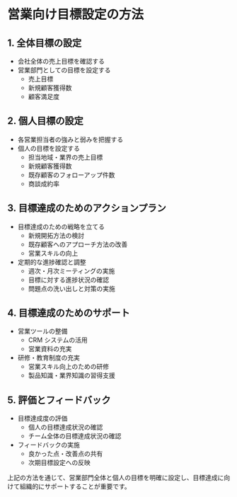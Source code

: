 # 営業向け目標設定の方法

## 1. 全体目標の設定

- 会社全体の売上目標を確認する
- 営業部門としての目標を設定する
  - 売上目標
  - 新規顧客獲得数
  - 顧客満足度

## 2. 個人目標の設定

- 各営業担当者の強みと弱みを把握する
- 個人の目標を設定する
  - 担当地域・業界の売上目標
  - 新規顧客獲得数
  - 既存顧客のフォローアップ件数
  - 商談成約率

## 3. 目標達成のためのアクションプラン

- 目標達成のための戦略を立てる
  - 新規開拓方法の検討
  - 既存顧客へのアプローチ方法の改善
  - 営業スキルの向上
- 定期的な進捗確認と調整
  - 週次・月次ミーティングの実施
  - 目標に対する進捗状況の確認
  - 問題点の洗い出しと対策の実施

## 4. 目標達成のためのサポート

- 営業ツールの整備
  - CRM システムの活用
  - 営業資料の充実
- 研修・教育制度の充実
  - 営業スキル向上のための研修
  - 製品知識・業界知識の習得支援

## 5. 評価とフィードバック

- 目標達成度の評価
  - 個人の目標達成状況の確認
  - チーム全体の目標達成状況の確認
- フィードバックの実施
  - 良かった点・改善点の共有
  - 次期目標設定への反映

上記の方法を通じて、営業部門全体と個人の目標を明確に設定し、目標達成に向けて組織的にサポートすることが重要です。
